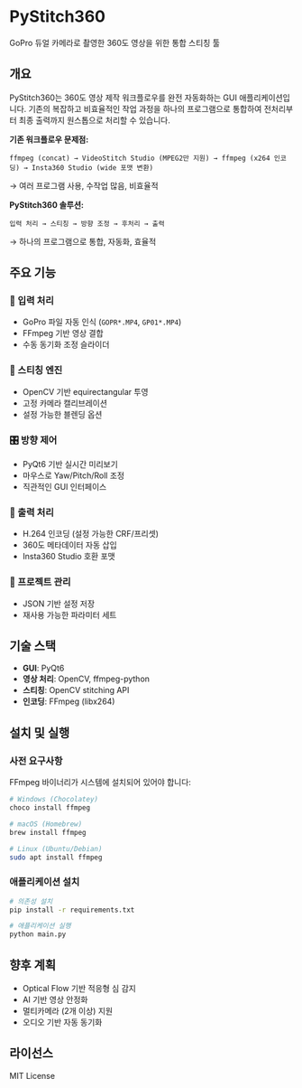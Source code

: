 # PyStitch360

GoPro 듀얼 카메라로 촬영한 360도 영상을 위한 통합 스티칭 툴

## 개요

PyStitch360는 360도 영상 제작 워크플로우를 완전 자동화하는 GUI 애플리케이션입니다. 기존의 복잡하고 비효율적인 작업 과정을 하나의 프로그램으로 통합하여 전처리부터 최종 출력까지 원스톱으로 처리할 수 있습니다.

**기존 워크플로우 문제점:**
```
ffmpeg (concat) → VideoStitch Studio (MPEG2만 지원) → ffmpeg (x264 인코딩) → Insta360 Studio (wide 포맷 변환)
```
→ 여러 프로그램 사용, 수작업 많음, 비효율적

**PyStitch360 솔루션:**
```
입력 처리 → 스티칭 → 방향 조정 → 후처리 → 출력
```
→ 하나의 프로그램으로 통합, 자동화, 효율적

## 주요 기능

### 🎥 입력 처리
- GoPro 파일 자동 인식 (`GOPR*.MP4`, `GP01*.MP4`)
- FFmpeg 기반 영상 결합
- 수동 동기화 조정 슬라이더

### 🔄 스티칭 엔진
- OpenCV 기반 equirectangular 투영
- 고정 카메라 캘리브레이션
- 설정 가능한 블렌딩 옵션

### 🎛️ 방향 제어
- PyQt6 기반 실시간 미리보기
- 마우스로 Yaw/Pitch/Roll 조정
- 직관적인 GUI 인터페이스

### 💾 출력 처리
- H.264 인코딩 (설정 가능한 CRF/프리셋)
- 360도 메타데이터 자동 삽입
- Insta360 Studio 호환 포맷

### 📁 프로젝트 관리
- JSON 기반 설정 저장
- 재사용 가능한 파라미터 세트

## 기술 스택

- **GUI**: PyQt6
- **영상 처리**: OpenCV, ffmpeg-python
- **스티칭**: OpenCV stitching API
- **인코딩**: FFmpeg (libx264)

## 설치 및 실행

### 사전 요구사항
FFmpeg 바이너리가 시스템에 설치되어 있어야 합니다:

```bash
# Windows (Chocolatey)
choco install ffmpeg

# macOS (Homebrew)
brew install ffmpeg

# Linux (Ubuntu/Debian)
sudo apt install ffmpeg
```

### 애플리케이션 설치
```bash
# 의존성 설치
pip install -r requirements.txt

# 애플리케이션 실행
python main.py
```

## 향후 계획

- Optical Flow 기반 적응형 심 감지
- AI 기반 영상 안정화
- 멀티카메라 (2개 이상) 지원
- 오디오 기반 자동 동기화

## 라이선스

MIT License